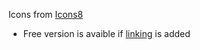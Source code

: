 Icons from [Icons8](https://icons8.com/)

* Free version is avaible if [linking](https://icons8.com/pricing) is added
